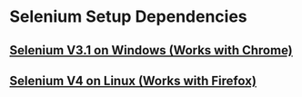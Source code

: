 # Selenium Setup Dependencies

## [Selenium V3.1 on Windows (Works with Chrome)](https://github.com/iliaamiri/selenium-setup-dependencies/tree/v3.1-windows-chrome)
## [Selenium V4 on Linux (Works with Firefox)](https://github.com/iliaamiri/selenium-setup-dependencies/tree/v4-linux-firefox)
